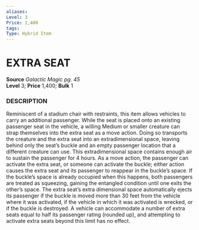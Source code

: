 ```yaml
---
aliases: 
Level: 3 
Price: 1,400
tags: 
Type: Hybrid Item
---
```

# EXTRA SEAT
**Source** _Galactic Magic pg. 45_  
**Level** 3; **Price** 1,400; **Bulk** 1

### DESCRIPTION

Reminiscent of a stadium chair with restraints, this item allows vehicles to carry an additional passenger. While the seat is placed onto an existing passenger seat in the vehicle, a willing Medium or smaller creature can strap themselves into the extra seat as a move action. Doing so transports the creature and the extra seat into an extradimensional space, leaving behind only the seat’s buckle and an empty passenger location that a different creature can use. This extradimensional space contains enough air to sustain the passenger for 4 hours. As a move action, the passenger can activate the extra seat, or someone can activate the buckle; either action causes the extra seat and its passenger to reappear in the buckle’s space. If the buckle’s space is already occupied when this happens, both passengers are treated as squeezing, gaining the entangled condition until one exits the other’s space. The extra seat’s extra dimensional space automatically ejects its passenger if the buckle is moved more than 30 feet from the vehicle where it was activated, if the vehicle in which it was activated is wrecked, or if the buckle is destroyed. A vehicle can accommodate a number of extra seats equal to half its passenger rating (rounded up), and attempting to activate extra seats beyond this limit has no effect.